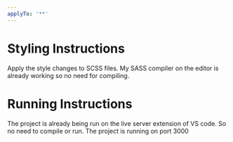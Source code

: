 ```yaml
---
applyTo: '**'
---
```

# Styling Instructions
Apply the style changes to SCSS files. 
My SASS compiler on the editor is already working so no need for compiling.

# Running Instructions
The project is already being run on the live server extension of VS code. So no need to compile or run.
The project is running on port 3000